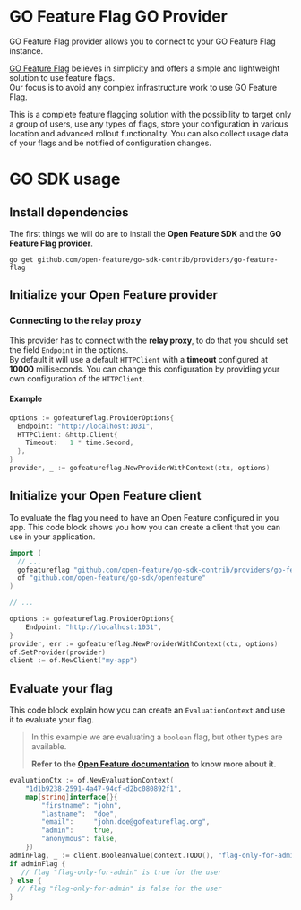 # GO Feature Flag GO Provider

GO Feature Flag provider allows you to connect to your GO Feature Flag instance.  

[GO Feature Flag](https://gofeatureflag.org) believes in simplicity and offers a simple and lightweight solution to use feature flags.  
Our focus is to avoid any complex infrastructure work to use GO Feature Flag.

This is a complete feature flagging solution with the possibility to target only a group of users, use any types of flags, store your configuration in various location and advanced rollout functionality. You can also collect usage data of your flags and be notified of configuration changes.


# GO SDK usage

## Install dependencies

The first things we will do are to install the **Open Feature SDK** and the **GO Feature Flag provider**.

```shell
go get github.com/open-feature/go-sdk-contrib/providers/go-feature-flag
```

## Initialize your Open Feature provider

### Connecting to the relay proxy

This provider has to connect with the **relay proxy**, to do that you should set the field `Endpoint` in the options.  
By default it will use a default `HTTPClient` with a **timeout** configured at **10000** milliseconds. You can change
this configuration by providing your own configuration of the `HTTPClient`.

#### Example
```go
options := gofeatureflag.ProviderOptions{
  Endpoint: "http://localhost:1031",
  HTTPClient: &http.Client{
    Timeout:   1 * time.Second,
  },
}
provider, _ := gofeatureflag.NewProviderWithContext(ctx, options)
```

## Initialize your Open Feature client

To evaluate the flag you need to have an Open Feature configured in you app.
This code block shows you how you can create a client that you can use in your application.

```go
import (
  // ...
  gofeatureflag "github.com/open-feature/go-sdk-contrib/providers/go-feature-flag/pkg"
  of "github.com/open-feature/go-sdk/openfeature"
)

// ...

options := gofeatureflag.ProviderOptions{
    Endpoint: "http://localhost:1031",
}
provider, err := gofeatureflag.NewProviderWithContext(ctx, options)
of.SetProvider(provider)
client := of.NewClient("my-app")
```

## Evaluate your flag

This code block explain how you can create an `EvaluationContext` and use it to evaluate your flag.


> In this example we are evaluating a `boolean` flag, but other types are available.
> 
> **Refer to the [Open Feature documentation](https://openfeature.dev/docs/reference/concepts/evaluation-api#basic-evaluation) to know more about it.**

```go
evaluationCtx := of.NewEvaluationContext(
	"1d1b9238-2591-4a47-94cf-d2bc080892f1",
	map[string]interface{}{
		"firstname": "john",
		"lastname":  "doe",
		"email":     "john.doe@gofeatureflag.org",
		"admin":     true,
		"anonymous": false,
	})
adminFlag, _ := client.BooleanValue(context.TODO(), "flag-only-for-admin", false, evaluationCtx)
if adminFlag {
   // flag "flag-only-for-admin" is true for the user
} else {
  // flag "flag-only-for-admin" is false for the user
}
```
